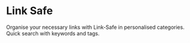 # Link Safe

Organise your necessary links with Link-Safe in personalised categories. Quick search with keywords and tags.
